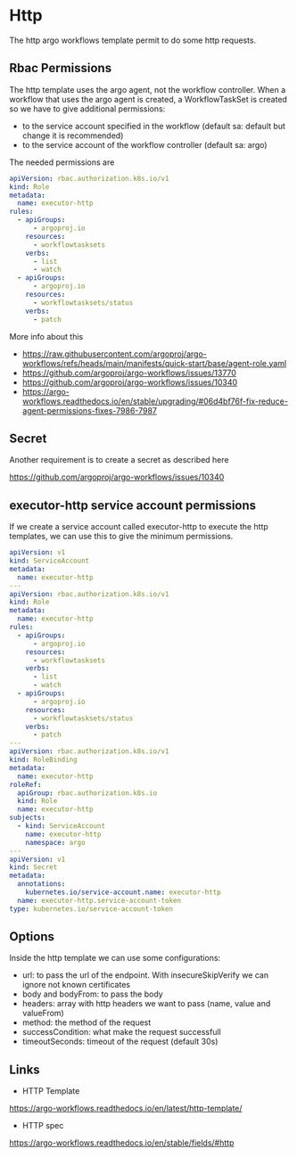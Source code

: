 # Http

The http argo workflows template permit to do some http requests.

## Rbac Permissions

The http template uses the argo agent, not the workflow controller.
When a workflow that uses the argo agent is created, a WorkflowTaskSet is created so we have to give additional permissions:

- to the service account specified in the workflow (default sa: default but change it is recommended)
- to the service account of the workflow controller (default sa: argo)

The needed permissions are

```yaml
apiVersion: rbac.authorization.k8s.io/v1
kind: Role
metadata:
  name: executor-http
rules:
  - apiGroups:
      - argoproj.io
    resources:
      - workflowtasksets
    verbs:
      - list
      - watch
  - apiGroups:
      - argoproj.io
    resources:
      - workflowtasksets/status
    verbs:
      - patch
```

More info about this

- <https://raw.githubusercontent.com/argoproj/argo-workflows/refs/heads/main/manifests/quick-start/base/agent-role.yaml>
- <https://github.com/argoproj/argo-workflows/issues/13770>
- <https://github.com/argoproj/argo-workflows/issues/10340>
- <https://argo-workflows.readthedocs.io/en/stable/upgrading/#06d4bf76f-fix-reduce-agent-permissions-fixes-7986-7987>

## Secret

Another requirement is to create a secret as described here

<https://github.com/argoproj/argo-workflows/issues/10340>

## executor-http service account permissions

If we create a service account called executor-http to execute the http templates, we can use this to give the minimum permissions.

```yaml
apiVersion: v1
kind: ServiceAccount
metadata:
  name: executor-http
---
apiVersion: rbac.authorization.k8s.io/v1
kind: Role
metadata:
  name: executor-http
rules:
  - apiGroups:
      - argoproj.io
    resources:
      - workflowtasksets
    verbs:
      - list
      - watch
  - apiGroups:
      - argoproj.io
    resources:
      - workflowtasksets/status
    verbs:
      - patch
---
apiVersion: rbac.authorization.k8s.io/v1
kind: RoleBinding
metadata:
  name: executor-http
roleRef:
  apiGroup: rbac.authorization.k8s.io
  kind: Role
  name: executor-http
subjects:
  - kind: ServiceAccount
    name: executor-http
    namespace: argo
---
apiVersion: v1
kind: Secret
metadata:
  annotations:
    kubernetes.io/service-account.name: executor-http
  name: executor-http.service-account-token
type: kubernetes.io/service-account-token
```

## Options

Inside the http template we can use some configurations:

- url: to pass the url of the endpoint. With insecureSkipVerify we can ignore not known certificates
- body and bodyFrom: to pass the body
- headers: array with http headers we want to pass (name, value and valueFrom)
- method: the method of the request
- successCondition: what make the request successfull
- timeoutSeconds: timeout of the request (default 30s)

## Links

- HTTP Template

<https://argo-workflows.readthedocs.io/en/latest/http-template/>

- HTTP spec

<https://argo-workflows.readthedocs.io/en/stable/fields/#http>
